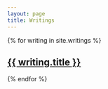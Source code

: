 ```yaml
---
layout: page
title: Writings
---
```


{% for writing in site.writings %}
<h2>
  <a href="{{ writing.url | absolute_url }}">
    {{ writing.title }}
  </a>
</h2>
{% endfor %}
